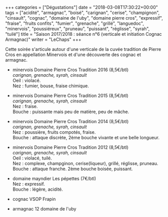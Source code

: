+++
categories = ["Dégustations"]
date = "2018-03-08T17:30:22+00:00"
tags = ["acidité", "armagnac", "boisé", "carignan", "cerise", "champignon", "cinsault", "cognac", "domaine de l'uby", "domaine pierre cros", "expressif", "fraise", "fruits confits", "fumier", "grenache", "grillé", "languedoc", "minervois", "poussiéreux", "pruneau", "puissant", "réglisse", "syrah", "tuilé"] 
title = "Saison 2017/2018 : séance n°6 (verticale et initiation Cognac Armagnac)"
writer = "LeChaps"
+++

Cette soirée s'articule autour d'une verticale de la cuvée tradition de Pierre Cros en appellation Minervois et d'une découverte des cognac et armagnac.

* minervois Domaine Pierre Cros Tradition 2016 (8,5€/btl)  
_carignan, grenache, syrah, cinsault_  
Oeil : violacé.  
Nez : fumier, bouse, fraise chimique.

* minervois Domaine Pierre Cros Tradition 2015 (8,5€/btl)  
_carignan, grenache, syrah, cinsault_  
Nez : fraise.  
Bouche : puissante mais peu de matière, peu de mâche.

* minervois Domaine Pierre Cros Tradition 2014 (8,5€/btl)  
_carignan, grenache, syrah, cinsault_  
Nez : poussière, fruits compotés, fraise.  
Bouche : attaque discrète, 2ème bouche vivante et une belle longueur.

* minervois Domaine Pierre Cros Tradition 2012 (8,5€/btl)  
_carignan, grenache, syrah, cinsault_  
Oeil : violacé, tuilé.  
Nez : complexe, champginon, cerise(liqueur), grillé, réglisse, pruneau.  
Bouche : attaque franche. 2ème bouche boisée, puissant.

* domaine mayndier Les pépettes (7€/btl) <i class="fa fa-plus-circle"></i> <i class="fa fa-plus-circle"></i>  
Nez : expressif.  
Bouche : légère, acidité.

* cognac VSOP Frapin

* armagnac 12 domaine de l'uby
